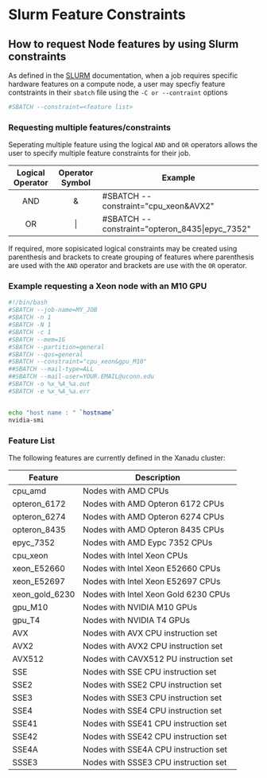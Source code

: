 # Slurm Feature Constraints
## How to request Node features by using Slurm constraints

As defined in the [SLURM](https://slurm.schedmd.com/archive/slurm-18.08.5/sbatch.html#OPT_constraint) documentation, when a job requires specific hardware features on a compute node, a user may specfiy feature contstraints in their `sbatch` file using the `-C or --contraint` options

```bash
#SBATCH --constraint=<feature list>
```

### Requesting multiple features/constraints

Seperating multiple feature using the logical `AND` and `OR` operators allows the user to specify multiple feature constraints for their job.

Logical Operator | Operator Symbol | Example
:--------------: | :-------------: | -------
AND              | &               | #SBATCH --constraint="cpu_xeon&AVX2"
OR               | \|              | #SBATCH --constraint="opteron_8435\|epyc_7352"

If required, more sopisicated logical constraints may be created using parenthesis and brackets to create grouping of features where parenthesis are used with the `AND` operator and brackets are use with the `OR` operator.

### Example requesting a Xeon node with an M10 GPU
```bash
#!/bin/bash
#SBATCH --job-name=MY_JOB
#SBATCH -n 1
#SBATCH -N 1
#SBATCH -c 1
#SBATCH --mem=1G
#SBATCH --partition=general
#SBATCH --qos=general
#SBATCH --constraint="cpu_xeon&gpu_M10"
##SBATCH --mail-type=ALL
##SBATCH --mail-user=YOUR.EMAIL@uconn.edu
#SBATCH -o %x_%A_%a.out
#SBATCH -e %x_%A_%a.err


echo "host name : " `hostname`
nvidia-smi

```

### Feature List

The following features are currently defined in the Xanadu cluster:

Feature        | Description
-------------- | --------------
cpu_amd        | Nodes with AMD CPUs
opteron_6172   | Nodes with AMD Opteron 6172 CPUs
opteron_6274   | Nodes with AMD Opteron 6274 CPUs
opteron_8435   | Nodes with AMD Opteron 8435 CPUs
epyc_7352      | Nodes with AMD Eypc 7352 CPUs
cpu_xeon       | Nodes with Intel Xeon CPUs
xeon_E52660    | Nodes with Intel Xeon E52660 CPUs
xeon_E52697    | Nodes with Intel Xeon E52697 CPUs
xeon_gold_6230 | Nodes with Intel Xeon Gold 6230 CPUs
gpu_M10        | Nodes with NVIDIA M10 GPUs
gpu_T4         | Nodes with NVIDIA T4 GPUs
AVX            | Nodes with AVX CPU instruction set
AVX2           | Nodes with AVX2 CPU instruction set
AVX512         | Nodes with CAVX512 PU instruction set
SSE            | Nodes with SSE CPU instruction set
SSE2           | Nodes with SSE2 CPU instruction set
SSE3           | Nodes with SSE3 CPU instruction set
SSE4           | Nodes with SSE4 CPU instruction set
SSE41          | Nodes with SSE41 CPU instruction set
SSE42          | Nodes with SSE42 CPU instruction set
SSE4A          | Nodes with SSE4A CPU instruction set
SSSE3          | Nodes with SSSE3 CPU instruction set

